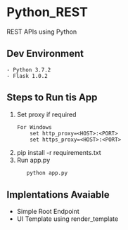 # Python_REST
REST APIs using Python

## Dev Environment
```
- Python 3.7.2
- Flask 1.0.2
```

## Steps to Run tis App
1. Set proxy if required
    ```
    For Windows
        set http_proxy=<HOST>:<PORT>
        set https_proxy=<HOST>:<PORT>
    ```
2. pip install -r requirements.txt
3. Run app.py
    ```python
       python app.py
    ```

## Implentations Avaiable
- Simple Root Endpoint
- UI Template using render_template  

